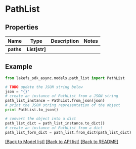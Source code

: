 # PathList


## Properties

Name | Type | Description | Notes
------------ | ------------- | ------------- | -------------
**paths** | **List[str]** |  | 

## Example

```python
from lakefs_sdk_async.models.path_list import PathList

# TODO update the JSON string below
json = "{}"
# create an instance of PathList from a JSON string
path_list_instance = PathList.from_json(json)
# print the JSON string representation of the object
print PathList.to_json()

# convert the object into a dict
path_list_dict = path_list_instance.to_dict()
# create an instance of PathList from a dict
path_list_form_dict = path_list.from_dict(path_list_dict)
```
[[Back to Model list]](../README.md#documentation-for-models) [[Back to API list]](../README.md#documentation-for-api-endpoints) [[Back to README]](../README.md)


